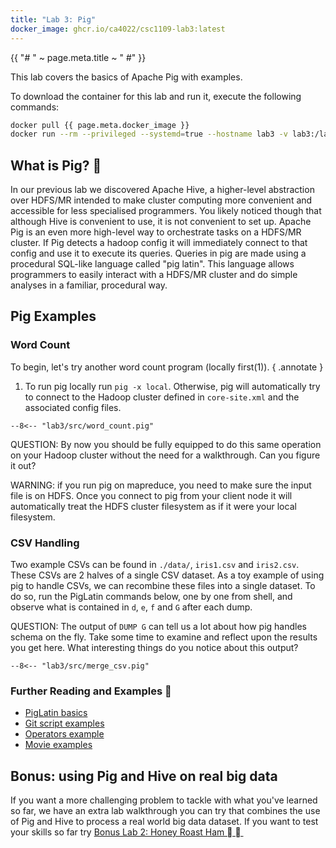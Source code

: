 ```yaml
---
title: "Lab 3: Pig"
docker_image: ghcr.io/ca4022/csc1109-lab3:latest
---
```


{{ "# " ~ page.meta.title ~ " #" }}

This lab covers the basics of Apache Pig with examples.

To download the container for this lab and run it, execute the following commands:

```sh
docker pull {{ page.meta.docker_image }}
docker run --rm --privileged --systemd=true --hostname lab3 -v lab3:/lab/ -v lab_cache:/run/containers/ -p 9870:9870 -p 19888:19888 -it {{ page.meta.docker_image }}
```

## What is Pig? 󱀆&nbsp; ##

In our previous lab we discovered Apache Hive, a higher-level abstraction over HDFS/MR intended to
make cluster computing more convenient and accessible for less specialised programmers. You likely
noticed though that although Hive is convenient to use, it is not convenient to set up. Apache Pig
is an even more high-level way to orchestrate tasks on a HDFS/MR cluster. If Pig detects a hadoop
config it will immediately connect to that config and use it to execute its queries. Queries in pig
are made using a procedural SQL-like language called "pig latin". This language allows programmers
to easily interact with a HDFS/MR cluster and do simple analyses in a familiar, procedural way.

## Pig Examples ##

### Word Count ###

To begin, let's try another word count program (locally first(1)).
{ .annotate }

1. To run pig locally run `pig -x local`. Otherwise, pig will automatically try to connect to the
Hadoop cluster defined in `core-site.xml` and the associated config files.

```pig
--8<-- "lab3/src/word_count.pig"
```

QUESTION: By now you should be fully equipped to do this same operation on your Hadoop cluster
without the need for a walkthrough. Can you figure it out?

WARNING: if you run pig on mapreduce, you need to make sure the input file is on HDFS. Once you
connect to pig from your client node it will automatically treat the HDFS cluster filesystem as if
it were your local filesystem.

### CSV Handling ###

Two example CSVs can be found in `./data/`, `iris1.csv` and `iris2.csv`. These CSVs are 2 halves
of a single CSV dataset. As a toy example of using pig to handle CSVs, we can recombine these files
into a single dataset. To do so, run the PigLatin commands below, one by one from shell, and
observe what is contained in `d`, `e`, `f` and `G` after each dump.

QUESTION: The output of `DUMP G` can tell us a lot about how pig handles schema on the fly. Take
some time to examine and reflect upon the results you get here. What interesting things do you
notice about this output?

```pig
--8<-- "lab3/src/merge_csv.pig"
```

### Further Reading and Examples &nbsp; ###

- [PigLatin basics](http://pig.apache.org/docs/r0.17.0/basic.html#load)
- [Git script examples](https://gist.github.com/brikis98/1332818)
- [Operators example](https://techvidvan.com/tutorials/apache-pig-operators/)
- [Movie examples](https://www.wikitechy.com/tutorials/apache-pig/apache-pig-example)

## Bonus: using Pig and Hive on real big data ##

If you want a more challenging problem to tackle with what you've learned so far, we have an extra
lab walkthrough you can try that combines the use of Pig and Hive to process a real world big data
dataset. If you want to test your skills so far try
[Bonus Lab 2: Honey Roast Ham 󰾡&nbsp;󱀆&nbsp;](../bonus2.md)
